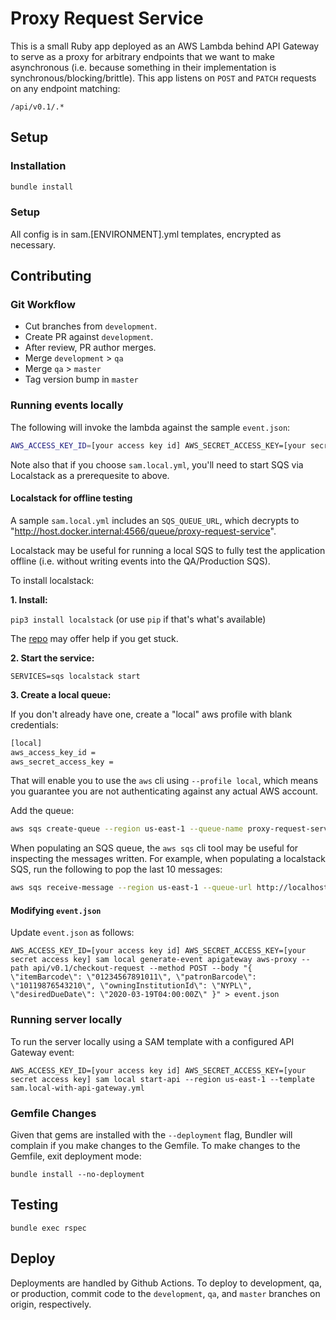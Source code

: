 # Proxy Request Service

This is a small Ruby app deployed as an AWS Lambda behind API Gateway to serve as a proxy for arbitrary endpoints that we want to make asynchronous (i.e. because something in their implementation is synchronous/blocking/brittle). This app listens on `POST` and `PATCH` requests on any endpoint matching:

```
/api/v0.1/.*
```

## Setup

### Installation

```sh
bundle install
```

### Setup

All config is in sam.[ENVIRONMENT].yml templates, encrypted as necessary.

## Contributing

### Git Workflow

 * Cut branches from `development`.
 * Create PR against `development`.
 * After review, PR author merges.
 * Merge `development` > `qa`
 * Merge `qa` > `master`
 * Tag version bump in `master`

### Running events locally

The following will invoke the lambda against the sample `event.json`:

```sh
AWS_ACCESS_KEY_ID=[your access key id] AWS_SECRET_ACCESS_KEY=[your secret access key] sam local invoke --event event.json --region us-east-1 --template sam.[ENVIRONMENT].yml 
```

Note also that if you choose `sam.local.yml`, you'll need to start SQS via Localstack as a prerequesite to above.

#### Localstack for offline testing

A sample `sam.local.yml` includes an `SQS_QUEUE_URL`, which decrypts to "http://host.docker.internal:4566/queue/proxy-request-service".

Localstack may be useful for running a local SQS to fully test the application offline (i.e. without writing events into the QA/Production SQS).

To install localstack:

**1. Install:**

`pip3 install localstack` (or use `pip` if that's what's available)

The [repo](https://github.com/localstack/localstack?tab=readme-ov-file#install) may offer help if you get stuck.

**2. Start the service:**

`SERVICES=sqs localstack start`

**3. Create a local queue:**

If you don't already have one, create a "local" aws profile with blank credentials:

```sh
[local]
aws_access_key_id =
aws_secret_access_key =
```

That will enable you to use the `aws` cli using `--profile local`, which means you guarantee you are not authenticating against any actual AWS account.

Add the queue:

```sh
aws sqs create-queue --region us-east-1 --queue-name proxy-request-service --endpoint http://localhost:4566 --profile local
```

When populating an SQS queue, the `aws sqs` cli tool may be useful for inspecting the messages written. For example, when populating a localstack SQS, run the following to pop the last 10 messages:

```sh
aws sqs receive-message --region us-east-1 --queue-url http://localhost:4566/000000000000/proxy-request-service --endpoint http://localhost:4566 --profile local --attribute-names All --message-attribute-names All --max-number-of-messages 10
```

#### Modifying `event.json`

Update `event.json` as follows:

```
AWS_ACCESS_KEY_ID=[your access key id] AWS_SECRET_ACCESS_KEY=[your secret access key] sam local generate-event apigateway aws-proxy --path api/v0.1/checkout-request --method POST --body "{ \"itemBarcode\": \"01234567891011\", \"patronBarcode\": \"10119876543210\", \"owningInstitutionId\": \"NYPL\", \"desiredDueDate\": \"2020-03-19T04:00:00Z\" }" > event.json
```

### Running server locally

To run the server locally using a SAM template with a configured API Gateway event:

```
AWS_ACCESS_KEY_ID=[your access key id] AWS_SECRET_ACCESS_KEY=[your secret access key] sam local start-api --region us-east-1 --template sam.local-with-api-gateway.yml
```

### Gemfile Changes

Given that gems are installed with the `--deployment` flag, Bundler will complain if you make changes to the Gemfile. To make changes to the Gemfile, exit deployment mode:

```
bundle install --no-deployment
```

## Testing

```
bundle exec rspec
```

## Deploy

Deployments are handled by Github Actions. To deploy to development, qa, or production, commit code to the `development`, `qa`, and `master` branches on origin, respectively.
